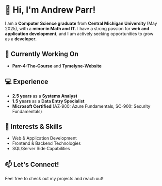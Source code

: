 # 👋 Hi, I'm Andrew Parr!

I am a **Computer Science graduate** from **Central Michigan University** (May 2025), with a **minor in Math and IT**. I have a strong passion for **web and application development**, and I am actively seeking opportunities to grow as a **developer**.  

## 🔧 Currently Working On
- **Parr-4-The-Course** and **Tymelyne-Website**

## 💻 Experience  
- **2.5 years** as a **Systems Analyst**  
- **1.5 years** as a **Data Entry Specialist**  
- **Microsoft Certified** (AZ-900: Azure Fundamentals, SC-900: Security Fundamentals)  

## 🚀 Interests & Skills  
- Web & Application Development  
- Frontend & Backend Technologies  
- SQL/Server Side Capabilities  

## 📫 Let's Connect!  
Feel free to check out my projects and reach out!
